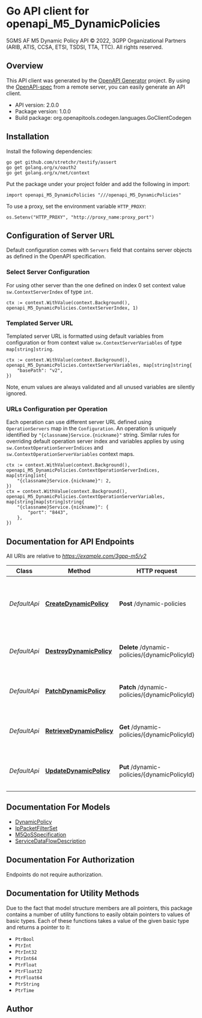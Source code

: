 # Go API client for openapi_M5_DynamicPolicies

5GMS AF M5 Dynamic Policy API
© 2022, 3GPP Organizational Partners (ARIB, ATIS, CCSA, ETSI, TSDSI, TTA, TTC).
All rights reserved.


## Overview
This API client was generated by the [OpenAPI Generator](https://openapi-generator.tech) project.  By using the [OpenAPI-spec](https://www.openapis.org/) from a remote server, you can easily generate an API client.

- API version: 2.0.0
- Package version: 1.0.0
- Build package: org.openapitools.codegen.languages.GoClientCodegen

## Installation

Install the following dependencies:

```shell
go get github.com/stretchr/testify/assert
go get golang.org/x/oauth2
go get golang.org/x/net/context
```

Put the package under your project folder and add the following in import:

```golang
import openapi_M5_DynamicPolicies "///openapi_M5_DynamicPolicies"
```

To use a proxy, set the environment variable `HTTP_PROXY`:

```golang
os.Setenv("HTTP_PROXY", "http://proxy_name:proxy_port")
```

## Configuration of Server URL

Default configuration comes with `Servers` field that contains server objects as defined in the OpenAPI specification.

### Select Server Configuration

For using other server than the one defined on index 0 set context value `sw.ContextServerIndex` of type `int`.

```golang
ctx := context.WithValue(context.Background(), openapi_M5_DynamicPolicies.ContextServerIndex, 1)
```

### Templated Server URL

Templated server URL is formatted using default variables from configuration or from context value `sw.ContextServerVariables` of type `map[string]string`.

```golang
ctx := context.WithValue(context.Background(), openapi_M5_DynamicPolicies.ContextServerVariables, map[string]string{
	"basePath": "v2",
})
```

Note, enum values are always validated and all unused variables are silently ignored.

### URLs Configuration per Operation

Each operation can use different server URL defined using `OperationServers` map in the `Configuration`.
An operation is uniquely identified by `"{classname}Service.{nickname}"` string.
Similar rules for overriding default operation server index and variables applies by using `sw.ContextOperationServerIndices` and `sw.ContextOperationServerVariables` context maps.

```golang
ctx := context.WithValue(context.Background(), openapi_M5_DynamicPolicies.ContextOperationServerIndices, map[string]int{
	"{classname}Service.{nickname}": 2,
})
ctx = context.WithValue(context.Background(), openapi_M5_DynamicPolicies.ContextOperationServerVariables, map[string]map[string]string{
	"{classname}Service.{nickname}": {
		"port": "8443",
	},
})
```

## Documentation for API Endpoints

All URIs are relative to *https://example.com/3gpp-m5/v2*

Class | Method | HTTP request | Description
------------ | ------------- | ------------- | -------------
*DefaultApi* | [**CreateDynamicPolicy**](docs/DefaultApi.md#createdynamicpolicy) | **Post** /dynamic-policies | Create (and optionally upload) a new Dynamic Policy resource
*DefaultApi* | [**DestroyDynamicPolicy**](docs/DefaultApi.md#destroydynamicpolicy) | **Delete** /dynamic-policies/{dynamicPolicyId} | Destroy an existing Dynamic Policy resource
*DefaultApi* | [**PatchDynamicPolicy**](docs/DefaultApi.md#patchdynamicpolicy) | **Patch** /dynamic-policies/{dynamicPolicyId} | Patch an existing Dynamic Policy resource
*DefaultApi* | [**RetrieveDynamicPolicy**](docs/DefaultApi.md#retrievedynamicpolicy) | **Get** /dynamic-policies/{dynamicPolicyId} | Retrieve an existing Dynamic Policy resource
*DefaultApi* | [**UpdateDynamicPolicy**](docs/DefaultApi.md#updatedynamicpolicy) | **Put** /dynamic-policies/{dynamicPolicyId} | Update an existing Dynamic Policy resource


## Documentation For Models

 - [DynamicPolicy](docs/DynamicPolicy.md)
 - [IpPacketFilterSet](docs/IpPacketFilterSet.md)
 - [M5QoSSpecification](docs/M5QoSSpecification.md)
 - [ServiceDataFlowDescription](docs/ServiceDataFlowDescription.md)


## Documentation For Authorization

 Endpoints do not require authorization.


## Documentation for Utility Methods

Due to the fact that model structure members are all pointers, this package contains
a number of utility functions to easily obtain pointers to values of basic types.
Each of these functions takes a value of the given basic type and returns a pointer to it:

* `PtrBool`
* `PtrInt`
* `PtrInt32`
* `PtrInt64`
* `PtrFloat`
* `PtrFloat32`
* `PtrFloat64`
* `PtrString`
* `PtrTime`

## Author



